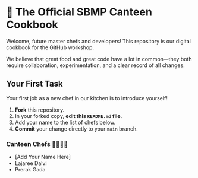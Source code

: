 # 📖 The Official SBMP Canteen Cookbook

Welcome, future master chefs and developers! This repository is our digital cookbook for the GitHub workshop.

We believe that great food and great code have a lot in common—they both require collaboration, experimentation, and a clear record of all changes.

## Your First Task

Your first job as a new chef in our kitchen is to introduce yourself!

1.  **Fork** this repository.
2.  In your forked copy, **edit this `README.md` file**.
3.  Add your name to the list of chefs below.
4.  **Commit** your change directly to your `main` branch.

### Canteen Chefs 👨‍🍳👩‍🍳

* [Add Your Name Here]
* Lajaree Dalvi
* Prerak Gada

